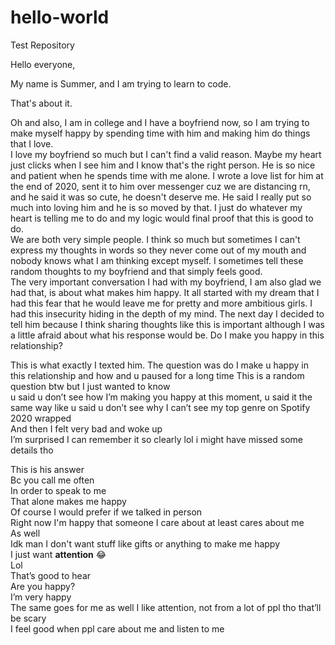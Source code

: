 # hello-world
Test Repository

Hello everyone, 

My name is Summer, and I am trying to learn to code.

That's about it. 

Oh and also, I am in college and I have a boyfriend now, so I am trying to make myself happy by spending time with him and making him do things that I love.<br>
I love my boyfriend so much but I can't find a valid reason. Maybe my heart just clicks when I see him and I know that's the right person. He is so nice and patient when he spends time with me alone. I wrote a love list for him at the end of 2020, sent it to him over messenger cuz we are distancing rn, and he said it was so cute, he doesn't deserve me. He said I really put so much into loving him and he is so moved by that. I just do whatever my heart is telling me to do and my logic would final proof that this is good to do. <br>
We are both very simple people. I think so much but sometimes I can't express my thoughts in words so they never come out of my mouth and nobody knows what I am thinking except myself. I sometimes tell these random thoughts to my boyfriend and that simply feels good.<br>
The very important conversation I had with my boyfriend, I am also glad we had that, is about what makes him happy. It all started with my dream that I had this fear that he would leave me for pretty and more ambitious girls. I had this insecurity hiding in the depth of my mind. The next day I decided to tell him because I think sharing thoughts like this is important although I was a little afraid about what his response would be. Do I make you happy in this relationship? <br>

This is what exactly I texted him.
The question was do I make u happy in this relationship and how 
and u paused for a long time
This is a random question btw but I just wanted to know <br>
u said u don’t see how I’m making you happy at this moment, u said it the same way like u said u don’t see why I can’t see my top genre on Spotify 2020 wrapped <br>
And then I felt very bad and woke up <br>
I’m surprised I can remember it so clearly lol i might have missed some details tho<br>

This is his answer<br>
Bc you call me often<br>
In order to speak to me<br>
That alone makes me happy<br>
Of course I would prefer if we talked in person<br>
Right now I'm happy that someone I care about at least cares about me<br>
As well<br>
Idk man I don't want stuff like gifts or anything to make me happy<br>
I just want **attention** 😂<br>
Lol<br>
That’s good to hear<br>
Are you happy?<br>
I’m very happy<br>
The same goes for me as well  I like attention, not from a lot of ppl tho that’ll be scary <br>
I feel good when ppl care about me and listen to me<br>
